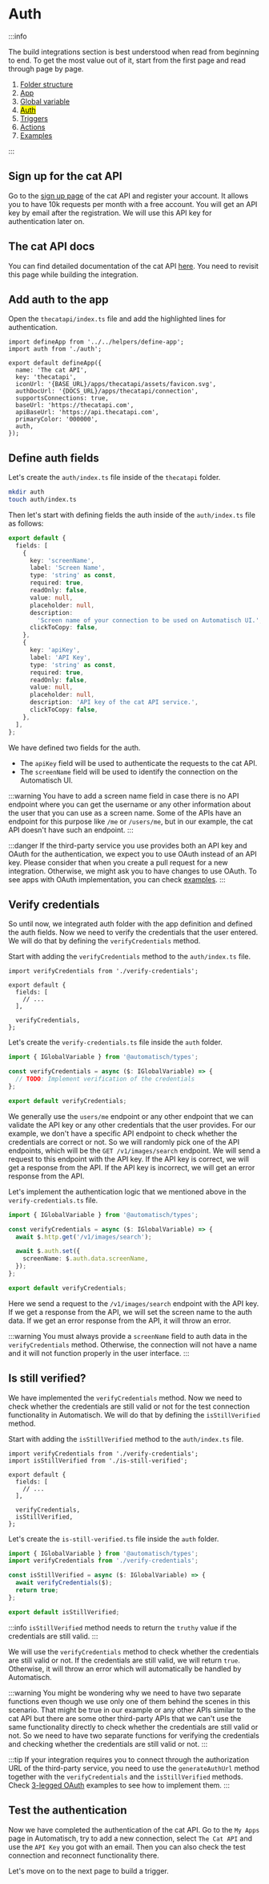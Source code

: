 # Auth

:::info

The build integrations section is best understood when read from beginning to end. To get the most value out of it, start from the first page and read through page by page.

1. [Folder structure](/build-integrations/folder-structure)
2. [App](/build-integrations/app)
3. [Global variable](/build-integrations/global-variable)
4. [<mark>Auth</mark>](/build-integrations/auth)
5. [Triggers](/build-integrations/triggers)
6. [Actions](/build-integrations/actions)
7. [Examples](/build-integrations/examples)

:::

## Sign up for the cat API

Go to the [sign up page](https://thecatapi.com/signup) of the cat API and register your account. It allows you to have 10k requests per month with a free account. You will get an API key by email after the registration. We will use this API key for authentication later on.

## The cat API docs

You can find detailed documentation of the cat API [here](https://docs.thecatapi.com). You need to revisit this page while building the integration.

## Add auth to the app

Open the `thecatapi/index.ts` file and add the highlighted lines for authentication.

```typescript{2,13}
import defineApp from '../../helpers/define-app';
import auth from './auth';

export default defineApp({
  name: 'The cat API',
  key: 'thecatapi',
  iconUrl: '{BASE_URL}/apps/thecatapi/assets/favicon.svg',
  authDocUrl: '{DOCS_URL}/apps/thecatapi/connection',
  supportsConnections: true,
  baseUrl: 'https://thecatapi.com',
  apiBaseUrl: 'https://api.thecatapi.com',
  primaryColor: '000000',
  auth,
});
```

## Define auth fields

Let's create the `auth/index.ts` file inside of the `thecatapi` folder.

```bash
mkdir auth
touch auth/index.ts
```

Then let's start with defining fields the auth inside of the `auth/index.ts` file as follows:

```typescript
export default {
  fields: [
    {
      key: 'screenName',
      label: 'Screen Name',
      type: 'string' as const,
      required: true,
      readOnly: false,
      value: null,
      placeholder: null,
      description:
        'Screen name of your connection to be used on Automatisch UI.',
      clickToCopy: false,
    },
    {
      key: 'apiKey',
      label: 'API Key',
      type: 'string' as const,
      required: true,
      readOnly: false,
      value: null,
      placeholder: null,
      description: 'API key of the cat API service.',
      clickToCopy: false,
    },
  ],
};
```

We have defined two fields for the auth.

- The `apiKey` field will be used to authenticate the requests to the cat API.
- The `screenName` field will be used to identify the connection on the Automatisch UI.

:::warning
You have to add a screen name field in case there is no API endpoint where you can get the username or any other information about the user that you can use as a screen name. Some of the APIs have an endpoint for this purpose like `/me` or `/users/me`, but in our example, the cat API doesn't have such an endpoint.
:::

:::danger
If the third-party service you use provides both an API key and OAuth for the authentication, we expect you to use OAuth instead of an API key. Please consider that when you create a pull request for a new integration. Otherwise, we might ask you to have changes to use OAuth. To see apps with OAuth implementation, you can check [examples](/build-integrations/examples#_3-legged-oauth).
:::

## Verify credentials

So until now, we integrated auth folder with the app definition and defined the auth fields. Now we need to verify the credentials that the user entered. We will do that by defining the `verifyCredentials` method.

Start with adding the `verifyCredentials` method to the `auth/index.ts` file.

```typescript{1,8}
import verifyCredentials from './verify-credentials';

export default {
  fields: [
    // ...
  ],

  verifyCredentials,
};
```

Let's create the `verify-credentials.ts` file inside the `auth` folder.

```typescript
import { IGlobalVariable } from '@automatisch/types';

const verifyCredentials = async ($: IGlobalVariable) => {
  // TODO: Implement verification of the credentials
};

export default verifyCredentials;
```

We generally use the `users/me` endpoint or any other endpoint that we can validate the API key or any other credentials that the user provides. For our example, we don't have a specific API endpoint to check whether the credentials are correct or not. So we will randomly pick one of the API endpoints, which will be the `GET /v1/images/search` endpoint. We will send a request to this endpoint with the API key. If the API key is correct, we will get a response from the API. If the API key is incorrect, we will get an error response from the API.

Let's implement the authentication logic that we mentioned above in the `verify-credentials.ts` file.

```typescript
import { IGlobalVariable } from '@automatisch/types';

const verifyCredentials = async ($: IGlobalVariable) => {
  await $.http.get('/v1/images/search');

  await $.auth.set({
    screenName: $.auth.data.screenName,
  });
};

export default verifyCredentials;
```

Here we send a request to the `/v1/images/search` endpoint with the API key. If we get a response from the API, we will set the screen name to the auth data. If we get an error response from the API, it will throw an error.

:::warning
You must always provide a `screenName` field to auth data in the `verifyCredentials` method. Otherwise, the connection will not have a name and it will not function properly in the user interface.
:::

## Is still verified?

We have implemented the `verifyCredentials` method. Now we need to check whether the credentials are still valid or not for the test connection functionality in Automatisch. We will do that by defining the `isStillVerified` method.

Start with adding the `isStillVerified` method to the `auth/index.ts` file.

```typescript{2,10}
import verifyCredentials from './verify-credentials';
import isStillVerified from './is-still-verified';

export default {
  fields: [
    // ...
  ],

  verifyCredentials,
  isStillVerified,
};
```

Let's create the `is-still-verified.ts` file inside the `auth` folder.

```typescript
import { IGlobalVariable } from '@automatisch/types';
import verifyCredentials from './verify-credentials';

const isStillVerified = async ($: IGlobalVariable) => {
  await verifyCredentials($);
  return true;
};

export default isStillVerified;
```

:::info
`isStillVerified` method needs to return the `truthy` value if the credentials are still valid.
:::

We will use the `verifyCredentials` method to check whether the credentials are still valid or not. If the credentials are still valid, we will return `true`. Otherwise, it will throw an error which will automatically be handled by Automatisch.

:::warning
You might be wondering why we need to have two separate functions even though we use only one of them behind the scenes in this scenario. That might be true in our example or any other APIs similar to the cat API but there are some other third-party APIs that we can't use the same functionality directly to check whether the credentials are still valid or not. So we need to have two separate functions for verifying the credentials and checking whether the credentials are still valid or not.
:::

:::tip
If your integration requires you to connect through the authorization URL of the third-party service, you need to use the `generateAuthUrl` method together with the `verifyCredentials` and the `isStillVerified` methods. Check [3-legged OAuth](/build-integrations/examples#_3-legged-oauth) examples to see how to implement them.
:::

## Test the authentication

Now we have completed the authentication of the cat API. Go to the `My Apps` page in Automatisch, try to add a new connection, select `The Cat API` and use the `API Key` you got with an email. Then you can also check the test connection and reconnect functionality there.

Let's move on to the next page to build a trigger.
